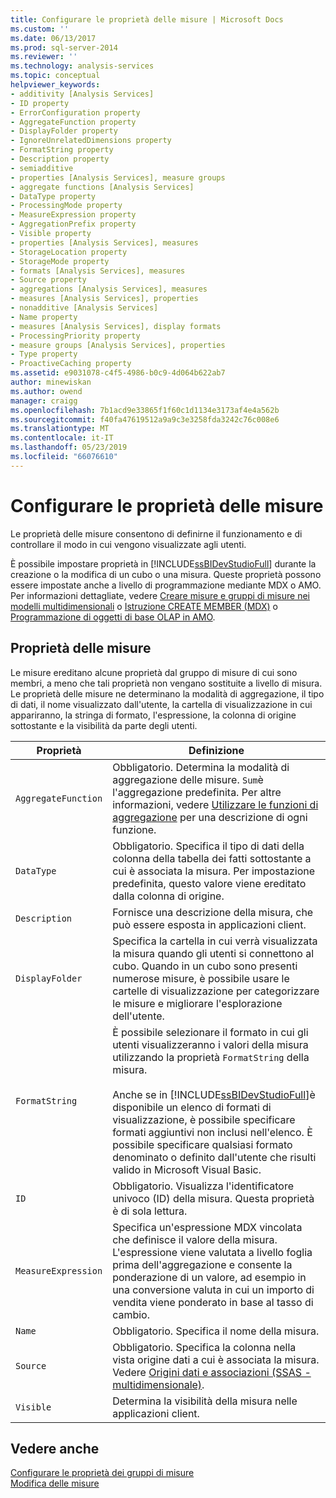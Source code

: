 ```yaml
---
title: Configurare le proprietà delle misure | Microsoft Docs
ms.custom: ''
ms.date: 06/13/2017
ms.prod: sql-server-2014
ms.reviewer: ''
ms.technology: analysis-services
ms.topic: conceptual
helpviewer_keywords:
- additivity [Analysis Services]
- ID property
- ErrorConfiguration property
- AggregateFunction property
- DisplayFolder property
- IgnoreUnrelatedDimensions property
- FormatString property
- Description property
- semiadditive
- properties [Analysis Services], measure groups
- aggregate functions [Analysis Services]
- DataType property
- ProcessingMode property
- MeasureExpression property
- AggregationPrefix property
- Visible property
- properties [Analysis Services], measures
- StorageLocation property
- StorageMode property
- formats [Analysis Services], measures
- Source property
- aggregations [Analysis Services], measures
- measures [Analysis Services], properties
- nonadditive [Analysis Services]
- Name property
- measures [Analysis Services], display formats
- ProcessingPriority property
- measure groups [Analysis Services], properties
- Type property
- ProactiveCaching property
ms.assetid: e9031078-c4f5-4986-b0c9-4d064b622ab7
author: minewiskan
ms.author: owend
manager: craigg
ms.openlocfilehash: 7b1acd9e33865f1f60c1d1134e3173af4e4a562b
ms.sourcegitcommit: f40fa47619512a9a9c3e3258fda3242c76c008e6
ms.translationtype: MT
ms.contentlocale: it-IT
ms.lasthandoff: 05/23/2019
ms.locfileid: "66076610"
---
```

# <a name="configure-measure-properties"></a>Configurare le proprietà delle misure
  Le proprietà delle misure consentono di definirne il funzionamento e di controllare il modo in cui vengono visualizzate agli utenti.  
  
 È possibile impostare proprietà in [!INCLUDE[ssBIDevStudioFull](../../includes/ssbidevstudiofull-md.md)] durante la creazione o la modifica di un cubo o una misura. Queste proprietà possono essere impostate anche a livello di programmazione mediante MDX o AMO. Per informazioni dettagliate, vedere [Creare misure e gruppi di misure nei modelli multidimensionali](create-measures-and-measure-groups-in-multidimensional-models.md) o [Istruzione CREATE MEMBER &#40;MDX&#41;](/sql/mdx/mdx-data-definition-create-member) o [Programmazione di oggetti di base OLAP in AMO](https://docs.microsoft.com/bi-reference/amo/programming-amo-olap-basic-objects).  
  
## <a name="measure-properties"></a>Proprietà delle misure  
 Le misure ereditano alcune proprietà dal gruppo di misure di cui sono membri, a meno che tali proprietà non vengano sostituite a livello di misura. Le proprietà delle misure ne determinano la modalità di aggregazione, il tipo di dati, il nome visualizzato dall'utente, la cartella di visualizzazione in cui appariranno, la stringa di formato, l'espressione, la colonna di origine sottostante e la visibilità da parte degli utenti.  
  
|Proprietà|Definizione|  
|--------------|----------------|  
|`AggregateFunction`|Obbligatorio. Determina la modalità di aggregazione delle misure. `Sum`è l'aggregazione predefinita. Per altre informazioni, vedere [Utilizzare le funzioni di aggregazione](use-aggregate-functions.md) per una descrizione di ogni funzione.|  
|`DataType`|Obbligatorio. Specifica il tipo di dati della colonna della tabella dei fatti sottostante a cui è associata la misura. Per impostazione predefinita, questo valore viene ereditato dalla colonna di origine.|  
|`Description`|Fornisce una descrizione della misura, che può essere esposta in applicazioni client.|  
|`DisplayFolder`|Specifica la cartella in cui verrà visualizzata la misura quando gli utenti si connettono al cubo. Quando in un cubo sono presenti numerose misure, è possibile usare le cartelle di visualizzazione per categorizzare le misure e migliorare l'esplorazione dell'utente.|  
|`FormatString`|È possibile selezionare il formato in cui gli utenti visualizzeranno i valori della misura utilizzando la proprietà `FormatString` della misura.<br /><br /> Anche se in [!INCLUDE[ssBIDevStudioFull](../../includes/ssbidevstudiofull-md.md)]è disponibile un elenco di formati di visualizzazione, è possibile specificare formati aggiuntivi non inclusi nell'elenco. È possibile specificare qualsiasi formato denominato o definito dall'utente che risulti valido in Microsoft Visual Basic.|  
|`ID`|Obbligatorio. Visualizza l'identificatore univoco (ID) della misura. Questa proprietà è di sola lettura.|  
|`MeasureExpression`|Specifica un'espressione MDX vincolata che definisce il valore della misura. L'espressione viene valutata a livello foglia prima dell'aggregazione e consente la ponderazione di un valore, ad esempio in una conversione valuta in cui un importo di vendita viene ponderato in base al tasso di cambio.|  
|`Name`|Obbligatorio. Specifica il nome della misura.|  
|`Source`|Obbligatorio. Specifica la colonna nella vista origine dati a cui è associata la misura. Vedere [Origini dati e associazioni &#40;SSAS - multidimensionale&#41;](data-sources-and-bindings-ssas-multidimensional.md).|  
|`Visible`|Determina la visibilità della misura nelle applicazioni client.|  
  
## <a name="see-also"></a>Vedere anche  
 [Configurare le proprietà dei gruppi di misure](configure-measure-group-properties.md)   
 [Modifica delle misure](../lesson-3-1-modifying-measures.md)  
  
  
